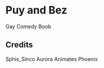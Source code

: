 # Puy and Bez
Gay Comedy Boob <!-- hehehehehehehehehehehehehehehehehe -->

## Credits
Sphis_Sinco
Aurora Animates
Phoenix